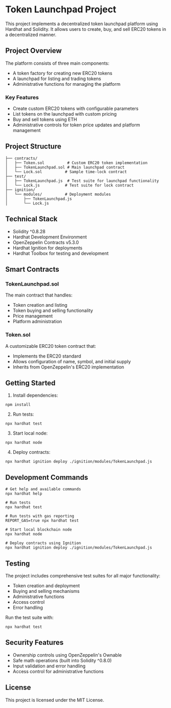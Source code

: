 # Token Launchpad Project

This project implements a decentralized token launchpad platform using Hardhat and Solidity. It allows users to create, buy, and sell ERC20 tokens in a decentralized manner.

## Project Overview

The platform consists of three main components:
- A token factory for creating new ERC20 tokens
- A launchpad for listing and trading tokens
- Administrative functions for managing the platform

### Key Features

- Create custom ERC20 tokens with configurable parameters
- List tokens on the launchpad with custom pricing
- Buy and sell tokens using ETH
- Administrative controls for token price updates and platform management

## Project Structure

```
├── contracts/
│   ├── Token.sol          # Custom ERC20 token implementation
│   ├── TokenLaunchpad.sol # Main launchpad contract
│   └── Lock.sol          # Sample time-lock contract
├── test/
│   ├── TokenLaunchpad.js  # Test suite for launchpad functionality
│   └── Lock.js           # Test suite for lock contract
├── ignition/
│   └── modules/          # Deployment modules
│       ├── TokenLaunchpad.js
│       └── Lock.js
```

## Technical Stack

- Solidity ^0.8.28
- Hardhat Development Environment
- OpenZeppelin Contracts v5.3.0
- Hardhat Ignition for deployments
- Hardhat Toolbox for testing and development

## Smart Contracts

### TokenLaunchpad.sol
The main contract that handles:
- Token creation and listing
- Token buying and selling functionality
- Price management
- Platform administration

### Token.sol
A customizable ERC20 token contract that:
- Implements the ERC20 standard
- Allows configuration of name, symbol, and initial supply
- Inherits from OpenZeppelin's ERC20 implementation

## Getting Started

1. Install dependencies:
```shell
npm install
```

2. Run tests:
```shell
npx hardhat test
```

3. Start local node:
```shell
npx hardhat node
```

4. Deploy contracts:
```shell
npx hardhat ignition deploy ./ignition/modules/TokenLaunchpad.js
```

## Development Commands

```shell
# Get help and available commands
npx hardhat help

# Run tests
npx hardhat test

# Run tests with gas reporting
REPORT_GAS=true npx hardhat test

# Start local blockchain node
npx hardhat node

# Deploy contracts using Ignition
npx hardhat ignition deploy ./ignition/modules/TokenLaunchpad.js
```

## Testing

The project includes comprehensive test suites for all major functionality:
- Token creation and deployment
- Buying and selling mechanisms
- Administrative functions
- Access control
- Error handling

Run the test suite with:
```shell
npx hardhat test
```

## Security Features

- Ownership controls using OpenZeppelin's Ownable
- Safe math operations (built into Solidity ^0.8.0)
- Input validation and error handling
- Access control for administrative functions

## License

This project is licensed under the MIT License.
